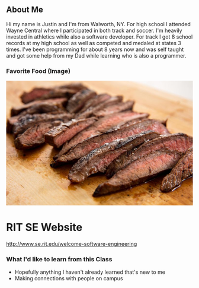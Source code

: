 ## About Me
Hi my name is Justin and I'm from Walworth, NY. For high school I attended Wayne Central where I participated in both track and soccer. I'm heavily invested in athletics while also a software developer. For track I got 8 school records at my high school as well as competed and medaled at states 3 times. I've been programming for about 8 years now and was self taught and got some help from my Dad while learning who is also a programmer. 

### Favorite Food (Image)
<img src="Steak.jpg" alt="Steak not loading :(" class="inline"/>

# RIT SE Website
http://www.se.rit.edu/welcome-software-engineering

### What I'd like to learn from this Class
- Hopefully anything I haven't already learned that's new to me
- Making connections with people on campus 
